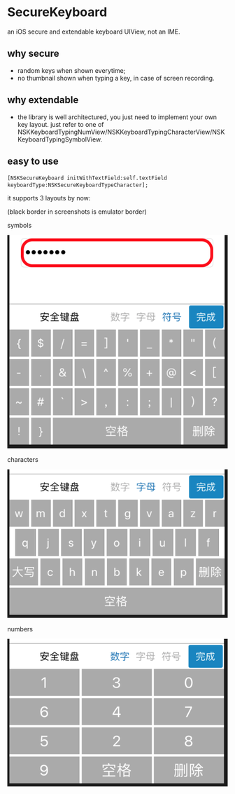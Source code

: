 # SecureKeyboard
an iOS secure and extendable keyboard UIView, not an IME.

## why secure
- random keys when shown everytime;
- no thumbnail shown when typing a key, in case of screen recording.

## why extendable
- the library is well architectured, you just need to implement your own key layout. just refer to one of NSKKeyboardTypingNumView/NSKKeyboardTypingCharacterView/NSKKeyboardTypingSymbolView.

## easy to use
``` in some UIViewController, there is an UITextField
[NSKSecureKeyboard initWithTextField:self.textField keyboardType:NSKSecureKeyboardTypeCharacter];
```

it supports 3 layouts by now:

(black border in screenshots is emulator border)

symbols

![效果](https://github.com/macarthor/SecureKeyboard/blob/master/images/symbol.png)

characters

![效果](https://github.com/macarthor/SecureKeyboard/blob/master/images/character.png)

numbers

![效果](https://github.com/macarthor/SecureKeyboard/blob/master/images/number.png)
